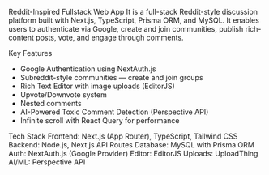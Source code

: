 Reddit-Inspired Fullstack Web App
It is a full-stack Reddit-style discussion platform built with Next.js, TypeScript, Prisma ORM, and MySQL. It enables users to authenticate via Google, create and join communities, publish rich-content posts, vote, and engage through comments.

Key Features
- Google Authentication using NextAuth.js
- Subreddit-style communities — create and join groups
- Rich Text Editor with image uploads (EditorJS)
- Upvote/Downvote system
- Nested comments
- AI-Powered Toxic Comment Detection (Perspective API)
- Infinite scroll with React Query for performance
  
Tech Stack
Frontend: Next.js (App Router), TypeScript, Tailwind CSS
Backend: Node.js, Next.js API Routes
Database: MySQL with Prisma ORM
Auth: NextAuth.js (Google Provider)
Editor: EditorJS
Uploads: UploadThing
AI/ML: Perspective API
